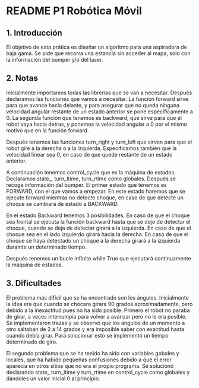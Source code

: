 # README P1 Robótica Móvil

## 1. Introducción

El objetivo de esta prática es diseñar un algoritmo para una aspiradora de baja gama. Se pide que recorra una estancia sin acceder al mapa, solo con la información del bumper y/o del laser.

## 2. Notas

Inicialmente importamos todas las librerías que se van a necesitar. Después declaramos las funciones que vamos a necesitar. La función forward sirve para que avance hacia delante, y para asegurar que no queda ninguna velocidad angular restante de un estado anterior se pone específicamente a 0. La segunda función que tenemos es backward, que sirve para que el robot vaya hacia detras, y ponemos la velocidad angular a 0 por el mismo motivo que en la función forward.

Después tenemos las funciones turn_right y turn_left que sirven para que el robot gire a la derecha o a la izquierda. Especificamos también que la velocidad linear sea 0, en caso de que quede restante de un estado anterior.

A continuación tenemos control_cycle que es la máquina de estados. Declaramos state_, turn_ltime, turn_rtime como globales. Después se recoge información del bumper. El primer estado que tenemos es FORWARD, con el que vamos a empezar. En este estado haremos que se ejecute forward mientras no detecte choque, en caso de que detecte un choque se cambiará de estado a BACKWARD.

En el estado Backward tenemos 3 posibilidades. En caso de que el choque sea frontal se ejecuta la función backward hasta que se deje de detectar el choque, cuando se deja de detectar girará a la izquierda. En caso de que el choque sea en el lado izquierdo girará hacia la derecha. En caso de que el choque se haya detectado un choque a la derecha girará a la izquierda duramte un determinado tiempo.

Después tenemos un bucle infinito while True que ejecutará continuamente la máquina de estados.

## 3. Dificultades

El problema más difícil que se ha encontrado son los ángulos. Inicialmente la idea era que cuando se chocara girara 90 grados aproximadamente, pero debido a la inexactitud pues no ha sido posible. Primero el robot no paraba de girar, a veces interrumpía para volver a avanzar pero no le era posible. Se implementaron trazas y se observó que los angulos de un momento a otro saltaban de 2 a 14 grados y era imposible saber con exactitud hasta cuando debía girar. Para solucionar esto se implementó un tiempo determinado de giro.

El segundo problema que se ha tenido ha sido con variables gobales y locales, que ha habido pequeñas confusiones debido a que el error aparecía en otros sitios que no era el propio programa. Se solucionó declarando state_ turn_ltime y turn_rtime en control_cycle como globales y dándoles un valor inicial 0 al principio.
